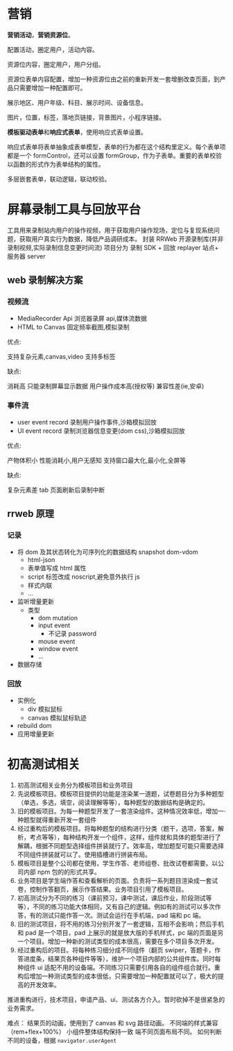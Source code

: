 # 营销

**营销活动**，**营销资源位**。

配置活动，圈定用户，活动内容。

资源位内容，圈定用户，用户分组。

资源位表单内容配置，增加一种资源位由之前的重新开发一套增删改查页面，到产品只需要增加一种配置即可。

展示地区、用户年级、科目、展示时间、设备信息。

图片，位置，标签，落地页链接，背景图片，小程序链接。

**模板驱动表单**和**响应式表单**，使用响应式表单设置。

响应式表单将表单抽象成表单模型，表单的行为都在这个结构里定义。每个表单项都是一个 formControl，还可以设置 formGroup，作为子表单。重要的表单校验以函数的形式作为表单结构的属性。

多层嵌套表单，联动逻辑，联动校验。

# 屏幕录制工具与回放平台

工具用来录制站内用户的操作视频，用于获取用户操作现场，定位与复现系统问题，获取用户真实行为数据，降低产品调研成本。
封装 RRWeb 开源录制库(并非录制视频,实际录制信息变更时间流)
项目分为 录制 SDK + 回放 replayer 站点+ 服务器 server

## web 录制解决方案

### 视频流

- MediaRecorder Api 浏览器录屏 api,媒体流数据
- HTML to Canvas 固定频率截图,模拟录制

优点:

支持复杂元素,canvas,video
支持多标签

缺点:

消耗高
只能录制屏幕显示数据
用户操作成本高(授权等)
兼容性差(ie,安卓)

### 事件流

- user event record 录制用户操作事件,沙箱模拟回放
- UI event record 录制浏览器信息变更(dom css),沙箱模拟回放

优点:

产物体积小
性能消耗小,用户无感知
支持窗口最大化,最小化,全屏等

缺点:

复杂元素差
tab 页面刷新后录制中断

## rrweb 原理

### 记录

- 将 dom 及其状态转化为可序列化的数据结构 snapshot dom-vdom
  - html-json
  - 表单值写成 html 属性
  - script 标签改成 noscript,避免意外执行 js
  - 样式内联
  - ...
- 监听增量更新
  - 类型
    - dom mutation
    - input event
      - 不记录 password
    - mouse event
    - window event
    - ...
- 数据存储

### 回放

- 实例化
  - div 模拟鼠标
  - canvas 模拟鼠标轨迹
- rebuild dom
- 应用增量更新

# 初高测试相关

1. 初高测试相关业务分为模板项目和业务项目
2. 先说模板项目。模板项目提供的功能是渲染某一道题，试卷题目分为多种题型（单选，多选，填空，阅读理解等等），每种题型的数据结构是确定的。
3. 旧的模板项目。为每一种题型开发了一套渲染组件。这种情况效率低，增加一·种题型就得重新开发一套组件
4. 经过重构后的模板项目。将每种题型的结构进行分类（题干，选项，答案，解析，考点等等），每种结构开发一个组件，这样，组件就和具体的题型进行了解耦，根据不同题型选择组件拼装就行了。效率高，增加题型可能只需要选择不同组件拼装就可以了。使用插槽进行拼装布局。
5. 模板项目是整个公司都在使用，学生作答、老师组卷、批改试卷都需要。以公司内部 npm 包的的形式共享。
6. 业务项目是学生端作答和查看解析的页面。负责将一系列题目渲染成一套试卷，控制作答翻页，展示作答结果。业务项目引用了模板项目。
7. 初高测试分为不同的练习（课前预习，课中测试，课后作业，阶段测试等等），不同的练习功能大体相同，又有自己的逻辑。例如有的测试可以多次作答，有的测试只能作答一次。测试会运行在手机端，pad 端和 pc 端。
8. 旧的测试项目，将不用的练习分别开发了一套逻辑，互相不会影响；然后手机和 pad 是一个项目，pad 上展示的就是放大版的手机样式，pc 端的页面是另一个项目。增加一种新的测试类型的成本很高，需要在多个项目多次开发。
9. 经过重构后的项目。将每种练习细分成不同组件（翻页 swiper，答题卡，作答进度条，结果页各种组件等等），维护一个项目内部的公共组件库。同时每种组件 ui 适配不用的设备端。不同练习只需要引用各自的组件组合就行。重构后增加一种测试类型的成本很低，只需要增加一种配置就可以了，极大的提高的开发效率。

推进重构进行，技术项目，申请产品、ui、测试各方介入。暂时砍掉不是很紧急的业务需求。

难点：
结果页的动画，使用到了 canvas 和 svg 路径动画。
不同端的样式兼容（rem+flex+100%） 小组件整体结构保持一致 端不同页面布局不同。
如何判断不同的设备，根据 `navigator.userAgent`

